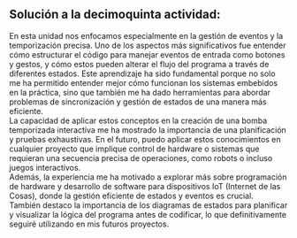 ## Solución a la decimoquinta actividad:  
En esta unidad nos enfocamos especialmente en la gestión de eventos y la temporización precisa. Uno de los aspectos más significativos fue entender cómo estructurar el código para manejar eventos de 
entrada como botones y gestos, y cómo estos pueden alterar el flujo del programa a través de diferentes estados. Este aprendizaje ha sido fundamental porque no solo me ha permitido entender mejor cómo funcionan 
los sistemas embebidos en la práctica, sino que también me ha dado herramientas para abordar problemas de sincronización y gestión de estados de una manera más eficiente.  
La capacidad de aplicar estos conceptos en la creación de una bomba temporizada interactiva me ha mostrado la importancia de una planificación y pruebas exhaustivas. En el futuro, puedo aplicar estos 
conocimientos en cualquier proyecto que implique control de hardware o sistemas que requieran una secuencia precisa de operaciones, como robots o incluso juegos interactivos.   
Además, la experiencia me ha motivado a explorar más sobre programación de hardware y desarrollo de software para dispositivos IoT (Internet de las Cosas), donde la gestión eficiente de estados y eventos es crucial.  
También destaco la importancia de los diagramas de estados para planificar y visualizar la lógica del programa antes de codificar, lo que definitivamente seguiré utilizando en mis futuros proyectos.  
